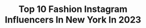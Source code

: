 ---
title: Top 10 Fashion Instagram Influencers In New York In 2023
description: >-
  Find top fashion Instagram influencers in New York in 2023. Most popular hashtags: #fashion #newyork #style #ootd.
platform: Instagram
hits: 1369
text_top: See the best Instagram profiles on inBeat.
text_bottom: Our search engine holds 1369 Instagram influencers like this in New York, United States for you to pitch.
profiles:
  - username: "cyberkay"
    fullname: >-
      Kiara🎨
    bio: >-
      Beauty & Fashion New York 🗽 💌kiarawade30@gmail.com
    location: "United States"
    followers: 18248
    engagement: 557
    commentsToLikes: 0.067612
    id: ck6tk5amb419x0j712onrcbne
    verified: false
    hashtags: "#underratedmuas, #makeupforblackwomen, #cyberkay, #giftedbymaybelline"
  - username: "susanbowlusphoto"
    fullname: >-
      Susan Bowlus
    bio: >-
      Brooklyn, New York Photographer Beauty, Fashion, Portrait, Travel Photos c. Susan Bowlus
    location: "United States"
    followers: 5084
    engagement: 947
    commentsToLikes: 0.078336
    id: ck5zoicypqmqb0i14bwkgcjyh
    verified: false
    hashtags: "#actor, #photography, #makeup, #editorialphotography"
  - username: "m.brewko"
    fullname: >-
      michelle ❁
    bio: >-
      24 ྾ 🦜 ✘ #brewko ⚘ enjoying my life w/ @frederickkost ♥ ➳ let‘s explore this world together ✈ next: home
    location: "United States"
    followers: 31450
    engagement: 913
    commentsToLikes: 0.072580
    id: ck14gja2i5iat0i1911kiuobb
    verified: false
    hashtags: "#streetstyle, #blogger, #americanstyle, #outfitidea"
  - username: "oxananiki"
    fullname: >-
      FASHION | INSPO | TRAVEL
    bio: >-
      Oxana Niki 📍 Miami, FL 💌 oxananiki00@gmail.com 💫 Owner of @alyssakidsfashion
    location: "United States"
    followers: 115489
    engagement: 162
    commentsToLikes: 0.041312
    id: ck0tu7xi45zkt0i19qcl5v02i
    verified: false
    hashtags: "#miami, #sexy, #cute, #travel"
  - username: "solais2"
    fullname: >-
      Jeniffer Solais Ávila López
    bio: >-
      📍dallas Tx ☕️ lifestyle, fitness, coffee ✉️ solaisavila@gmail.com 🙌🏼 Faith. Grace.
    location: "United States"
    followers: 18714
    engagement: 272
    commentsToLikes: 0.022565
    id: ck6ty3xnf1jbg0j71g89ji833
    verified: false
    hashtags: "#f45, #cowprint, #london, #marriedlife"
  - username: "gabufords"
    fullname: >-
      Gabu Fords
    bio: >-
      I Will Do What I Can With Everything I Got @20modelmanagement 🇿🇦 | @damanmgmt 🇹🇷
    location: "United States"
    followers: 10387
    engagement: 614
    commentsToLikes: 0.034676
    id: ck0u6z3v13dfq0i19pon6k4h0
    verified: false
    hashtags: "#fashion, #newyork, #newyear, #model"
  - username: "frazier_19"
    fullname: >-
      Henry Frazier I I
    bio: >-
      Black American 🇺🇸 Mens Fashion, Lifestyle & Styleblogger frazierhenry@ymail.com 📍 Houston, Tx
    location: "United States"
    followers: 63575
    engagement: 374
    commentsToLikes: 0.011405
    id: ck55j4wchw9t30i11ker074wy
    verified: false
    hashtags: "#houston, #menfashion, #tedbakerwatch, #mensfashionstyle"
  - username: "mariagjieli"
    fullname: >-
      ᴍᴀʀɪᴀ ɢᴊɪᴇʟɪ
    bio: >-
      🇦🇱 🔺23 | NYC | Miami 📍 🔺Model | Foodie 🔺Other: @walkswithmaria 🔻
    location: "United States"
    followers: 1604825
    engagement: 527
    commentsToLikes: 0.018189
    id: ckap4oi4a864k0i78h9xfuq4y
    verified: false
    hashtags: "#beaches, #miami, #curves, #mariagjieli"
  - username: "lastnightatthemet"
    fullname: >-
      Last Night at the Met
    bio: >-
      Fabulous fashions from the Metropolitan Opera—where the opera is grand, and so is the style. #LastNightAtTheMet @metopera
    location: "United States"
    followers: 16588
    engagement: 453
    commentsToLikes: 0.008657
    id: ck5hfvesvzjg20i113bsxygf8
    verified: false
    hashtags: "#stylegram, #opera, #newyorkcity, #metropolitanopera"
  - username: "itneverblindsme"
    fullname: >-
      Neon Lights
    bio: >-
      LIMITED TIME PROMO 👇 🙌$99 (ALL SIGNS) 🌍FREE Shipping Worldwide 📬 DM To Place An Order 🎊 Yes We Do Customized Neon Signs
    location: "United States"
    followers: 28366
    engagement: 482
    commentsToLikes: 0.013018
    id: ck8t1gua6vptg0j78u56zcfv0
    verified: false
    hashtags: "#neon, #fashion, #newyork, #followme"
---